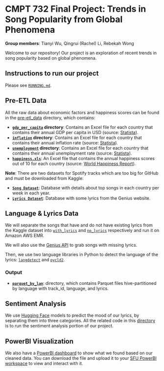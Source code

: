# CMPT 732 Final Project: Trends in Song Popularity from Global Phenomena
**Group members**: Tianyi Wu, Qingrui (Rachel) Li, Rebekah Wong

Welcome to our repository! Our project is an exploration of recent trends in song popularity based on global phenomena.

## Instructions to run our project

Please see [`RUNNING.md`](RUNNING.md).

## Pre-ETL Data

All the raw data about economic factors and happiness scores can be found in the [pre-etl_data](pre-etl_data) directory, which contains:

- **[`gdp_per_capita`](pre-etl_data/gdp_per_capita) directory**: Contains an Excel file for each country that contains their annual GDP per capita in USD (source: [Statista](https://www.statista.com/)).
- **[`inflation`](pre-etl_data/inflation) directory**: Contains an Excel file for each country that contains their annual inflation rate (source: [Statista](https://www.statista.com/)).
- **[`unemployment`](pre-etl_data/unemployment) directory**: Contains an Excel file for each country that contains their annual unemployment rate (source: [Statista](https://www.statista.com/)).
- **[`happiness.xls`](pre-etl_data/happiness.xls)**: An Excel file that contains the annual happiness scores out of 10 for each country (source: [World Happiness Report](https://worldhappiness.report/data/)).

**Note**: There are two datasets for Spotify tracks which are too big for GitHub and must be downloaded from Kaggle:
- **[`Song Dataset`](https://www.kaggle.com/datasets/jfreyberg/spotify-chart-data)**: Database with details about top songs in each country per week in each year.
- **[`Lyrics Dataset`](https://www.kaggle.com/datasets/carlosgdcj/genius-song-lyrics-with-language-information)**: Database with some lyrics from the Genius website.



## Language & Lyrics Data

We will separate the songs that have and do not have existing lyrics from the Kaggle dataset into [`with_lyrics`](cleaned_data/languages_and_mood/Sep_data_by_with_or_no_ly/with_lyr) and [`no_lyrics`](cleaned_data/languages_and_mood/Sep_data_by_with_or_no_ly/no_lyr) respectively and run it on Amazon AWS EMR.

We will also use the [Genius API](https://docs.genius.com/) to grab songs with missing lyrics.

Then, we use two language libraries in Python to detect the language of the lyrics: [`langdetect`](https://pypi.org/project/langdetect/) and [`pycld2`](https://pypi.org/project/pycld2/).

### Output

- **[`parquet_by_lan`](cleaned_data/languages_and_mood/parquet_by_lan)**: directory, which contains Parquet files hive-partitioned by language with track_id, language, and lyrics.



## Sentiment Analysis
We use [Hugging Face](https://huggingface.co/) models to predict the mood of our lyrics, by separating them into three categories.
All the related code in this [directory](sentiment_analysis_code) is to run the sentiment analysis portion of our project.

## PowerBI Visualization

We also have a [PowerBI dashboard](<BI dashboard/Visualization.pbix>) to show what we found based on our cleaned data.
You can download the file and upload it to your [SFU PowerBI workspace](https://app.powerbi.com/groups/me/list?experience=power-bi&clientSideAuth=0) to view and interact with it.
